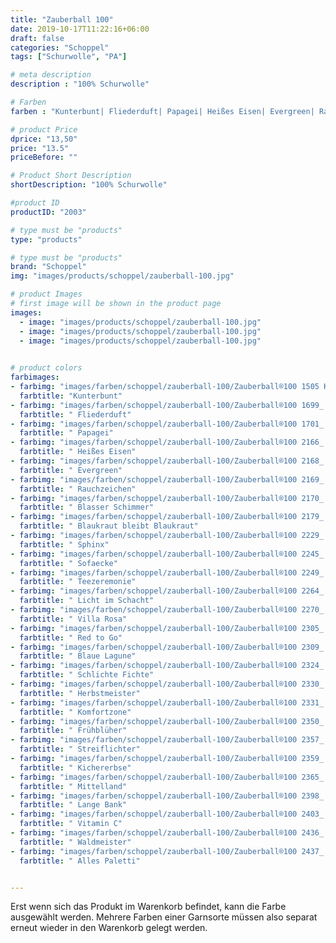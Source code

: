 ```yaml
---
title: "Zauberball 100"
date: 2019-10-17T11:22:16+06:00
draft: false
categories: "Schoppel"
tags: ["Schurwolle", "PA"]

# meta description
description : "100% Schurwolle"

# Farben
farben : "Kunterbunt| Fliederduft| Papagei| Heißes Eisen| Evergreen| Rauchzeichen| Blasser Schimmer| Blaukraut bleibt Blaukraut| Sphinx| Sofaecke| Teezeremonie| Licht im Schacht| Villa Rosa| Red to Go| Blaue Lagune| Schlichte Fichte| Herbstmeister| Komfortzone| Frühblüher| Streiflichter| Kichererbse| Mittelland| Lange Bank| Vitamin C| Waldmeister| Alles Paletti"

# product Price
dprice: "13,50"
price: "13.5"
priceBefore: ""

# Product Short Description
shortDescription: "100% Schurwolle"

#product ID
productID: "2003"

# type must be "products"
type: "products"

# type must be "products"
brand: "Schoppel"
img: "images/products/schoppel/zauberball-100.jpg"    

# product Images
# first image will be shown in the product page
images:
  - image: "images/products/schoppel/zauberball-100.jpg"
  - image: "images/products/schoppel/zauberball-100.jpg"
  - image: "images/products/schoppel/zauberball-100.jpg"
   

# product colors
farbimages:
- farbimg: "images/farben/schoppel/zauberball-100/Zauberball®100 1505 Kunterbunt.jpg"	
  farbtitle: "Kunterbunt"
- farbimg: "images/farben/schoppel/zauberball-100/Zauberball®100 1699_ Fliederduft.jpg"	
  farbtitle: " Fliederduft"
- farbimg: "images/farben/schoppel/zauberball-100/Zauberball®100 1701_ Papagei.jpg"	
  farbtitle: " Papagei"
- farbimg: "images/farben/schoppel/zauberball-100/Zauberball®100 2166_ Heißes Eisen.jpg"	
  farbtitle: " Heißes Eisen"
- farbimg: "images/farben/schoppel/zauberball-100/Zauberball®100 2168_ Evergreen.jpg"	
  farbtitle: " Evergreen"
- farbimg: "images/farben/schoppel/zauberball-100/Zauberball®100 2169_ Rauchzeichen.jpg"	
  farbtitle: " Rauchzeichen"
- farbimg: "images/farben/schoppel/zauberball-100/Zauberball®100 2170_ Blasser Schimmer.jpg"	
  farbtitle: " Blasser Schimmer"
- farbimg: "images/farben/schoppel/zauberball-100/Zauberball®100 2179_ Blaukraut bleibt Blaukraut.jpg"	
  farbtitle: " Blaukraut bleibt Blaukraut"
- farbimg: "images/farben/schoppel/zauberball-100/Zauberball®100 2229_ Sphinx.jpg"	
  farbtitle: " Sphinx"
- farbimg: "images/farben/schoppel/zauberball-100/Zauberball®100 2245_ Sofaecke.jpg"	
  farbtitle: " Sofaecke"
- farbimg: "images/farben/schoppel/zauberball-100/Zauberball®100 2249_ Teezeremonie.jpg"	
  farbtitle: " Teezeremonie"
- farbimg: "images/farben/schoppel/zauberball-100/Zauberball®100 2264_ Licht im Schacht.jpg"	
  farbtitle: " Licht im Schacht"
- farbimg: "images/farben/schoppel/zauberball-100/Zauberball®100 2270_ Villa Rosa.jpg"	
  farbtitle: " Villa Rosa"
- farbimg: "images/farben/schoppel/zauberball-100/Zauberball®100 2305_ Red to Go.jpg"	
  farbtitle: " Red to Go"
- farbimg: "images/farben/schoppel/zauberball-100/Zauberball®100 2309_ Blaue Lagune.jpg"	
  farbtitle: " Blaue Lagune"
- farbimg: "images/farben/schoppel/zauberball-100/Zauberball®100 2324_ Schlichte Fichte.jpg"	
  farbtitle: " Schlichte Fichte"
- farbimg: "images/farben/schoppel/zauberball-100/Zauberball®100 2330_ Herbstmeister.jpg"	
  farbtitle: " Herbstmeister"
- farbimg: "images/farben/schoppel/zauberball-100/Zauberball®100 2331_ Komfortzone.jpg"	
  farbtitle: " Komfortzone"
- farbimg: "images/farben/schoppel/zauberball-100/Zauberball®100 2350_ Frühblüher.jpg"	
  farbtitle: " Frühblüher"
- farbimg: "images/farben/schoppel/zauberball-100/Zauberball®100 2357_ Streiflichter.jpg"	
  farbtitle: " Streiflichter"
- farbimg: "images/farben/schoppel/zauberball-100/Zauberball®100 2359_ Kichererbse.jpg"	
  farbtitle: " Kichererbse"
- farbimg: "images/farben/schoppel/zauberball-100/Zauberball®100 2365_ Mittelland.jpg"	
  farbtitle: " Mittelland"
- farbimg: "images/farben/schoppel/zauberball-100/Zauberball®100 2398_ Lange Bank.jpg"	
  farbtitle: " Lange Bank"
- farbimg: "images/farben/schoppel/zauberball-100/Zauberball®100 2403_ Vitamin C.jpg"	
  farbtitle: " Vitamin C"
- farbimg: "images/farben/schoppel/zauberball-100/Zauberball®100 2436_ Waldmeister.jpg"	
  farbtitle: " Waldmeister"
- farbimg: "images/farben/schoppel/zauberball-100/Zauberball®100 2437_ Alles Paletti.jpg"	
  farbtitle: " Alles Paletti"


---
```


Erst wenn sich das Produkt im Warenkorb befindet, kann die Farbe ausgewählt werden.
Mehrere Farben einer Garnsorte müssen also separat erneut wieder in den Warenkorb gelegt werden.
